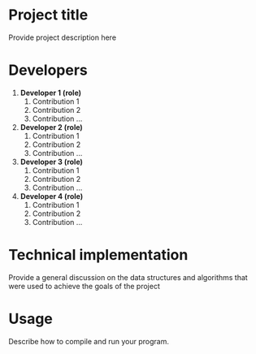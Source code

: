 # Project title
Provide project description here

# Developers
1. **Developer 1 (role)**
   1. Contribution 1
   1. Contribution 2
   1. Contribution ...
1. **Developer 2 (role)**
   1. Contribution 1
   1. Contribution 2
   1. Contribution ...
1. **Developer 3 (role)**
   1. Contribution 1
   1. Contribution 2
   1. Contribution ...
1. **Developer 4 (role)**
   1. Contribution 1
   1. Contribution 2
   1. Contribution ...
   
# Technical implementation
Provide a general discussion on the data structures and algorithms that were used to achieve the goals of the project

# Usage
Describe how to compile and run your program.

